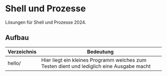 # Shell und Prozesse

Lösungen für Shell und Prozesse 2024.

## Aufbau

| Verzeichnis | Bedeutung                                                                                 |
|-------------|-------------------------------------------------------------------------------------------|
| hello/      | Hier liegt ein kleines Programm welches zum Testen dient und lediglich eine Ausgabe macht | 